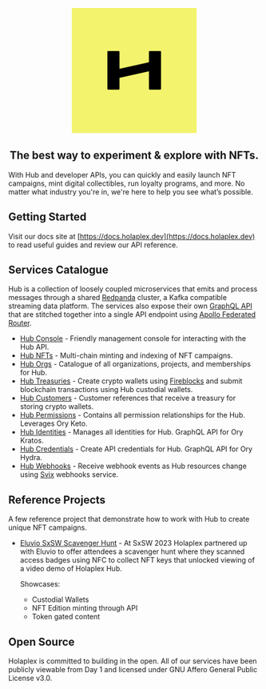 
<p align="center">
  <img src="img/holaplex-avatar.png" width="250px" />
</p>

<h2 align="center">The best way to experiment & explore with NFTs.</h2>

With Hub and developer APIs, you can quickly and easily launch NFT campaigns, mint digital collectibles, run loyalty programs, and more. No matter what industry you're in, we're here to help you see what’s possible.

## Getting Started

Visit our docs site at [https://docs.holaplex.dev](https://docs.holaplex.dev) to read useful guides and review our API reference.

## Services Catalogue

Hub is a collection of loosely coupled microservices that emits and process messages through a shared [Redpanda](https://redpanda.com/) cluster, a Kafka compatible streaming data platform. The services also expose their own [GraphQL API](https://graphql.org/) that are stitched together into a single API endpoint using [Apollo Federated Router](https://www.apollographql.com/docs/router/).

- [Hub Console](https://github.com/holaplex/hub) - Friendly management console for interacting with the Hub API.
- [Hub NFTs](https://github.com/holaplex/hub-nfts) - Multi-chain minting and indexing of NFT campaigns.
- [Hub Orgs](https://github.com/holaplex/hub-orgs) - Catalogue of all organizations, projects, and memberships for Hub. 
- [Hub Treasuries](https://github.com/holaplex/hub-orgs) - Create crypto wallets using [Fireblocks](https://www.fireblocks.com/) and submit blockchain transactions using Hub custodial wallets.
- [Hub Customers](https://github.com/holaplex/hub-customers) - Customer references that receive a treasury for storing crypto wallets.
- [Hub Permissions](https://github.com/holaplex/hub-permissions) - Contains all permission relationships for the Hub. Leverages Ory Keto.
- [Hub Identities](https://github.com/holaplex/hub-identities) - Manages all identities for Hub. GraphQL API for Ory Kratos.
- [Hub Credentials](https://github.com/holaplex/hub-credentials) - Create API credentials for Hub. GraphQL API for Ory Hydra. 
- [Hub Webhooks](https://github.com/holaplex/hub-webhooks) - Receive webhook events as Hub resources change using [Svix](https://github.com/svix/svix-webhooks/) webhooks service.

## Reference Projects

A few reference project that demonstrate how to work with Hub to create unique NFT campaigns.

- [Eluvio SxSW Scavenger Hunt](https://github.com/holaplex/eluvio-sxsw) - At SxSW 2023 Holaplex partnered up with Eluvio to offer attendees a scavenger hunt where they scanned access badges using NFC to collect NFT keys that unlocked viewing of a video demo of Holaplex Hub.

  Showcases:
    - Custodial Wallets
    - NFT Edition minting through API
    - Token gated content

## Open Source

Holaplex is committed to building in the open. All of our services have been publicly viewable from Day 1 and licensed under GNU Affero General Public License v3.0.
